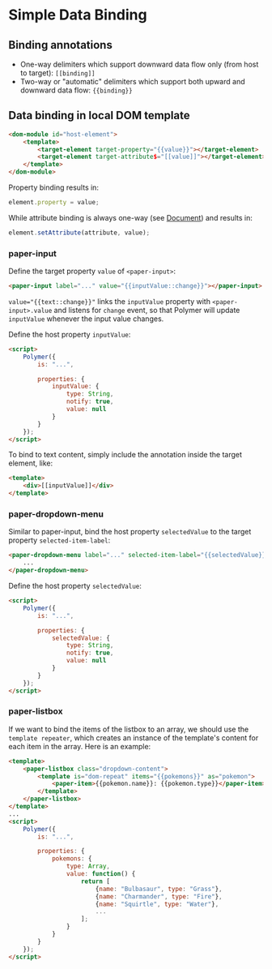 # Simple Data Binding

## Binding annotations

* One-way delimiters which support downward data flow only (from host to target): `[[binding]]`
* Two-way or "automatic" delimiters which support both upward and downward data flow: `{{binding}}`

## Data binding in local DOM template

```html
<dom-module id="host-element">
    <template>
        <target-element target-property="{{value}}"></target-element>
        <target-element target-attribute$="[[value]]"></target-element>
    </template>
</dom-module>
```

Property binding results in:

```javascript
element.property = value;
```

While attribute binding is always one-way (see [Document](https://www.polymer-project.org/1.0/docs/devguide/data-binding#attribute-binding)) and results in:

```javascript
element.setAttribute(attribute, value);
```

### paper-input

Define the target property `value` of `<paper-input>`:
```html
<paper-input label="..." value="{{inputValue::change}}"></paper-input>
```

`value="{{text::change}}"` links the `inputValue` property with `<paper-input>.value` and listens for `change` event, so that Polymer will update `inputValue` whenever the input value changes.

Define the host property `inputValue`:

```html
<script>
    Polymer({
        is: "...",

        properties: {
            inputValue: {
                type: String,
                notify: true,
                value: null
            }
        }
    });
</script>
```

To bind to text content, simply include the annotation inside the target element, like:

```html
<template>
    <div>[[inputValue]]</div>
</template>
```

### paper-dropdown-menu

Similar to paper-input, bind the host property `selectedValue` to the target property `selected-item-label`:

```html
<paper-dropdown-menu label="..." selected-item-label="{{selectedValue}}">
    ...
</paper-dropdown-menu>
```

Define the host property `selectedValue`:

```html
<script>
    Polymer({
        is: "...",

        properties: {
            selectedValue: {
                type: String,
                notify: true,
                value: null
            }
        }
    });
</script>
```

### paper-listbox

If we want to bind the items of the listbox to an array,
we should use the `template repeater`, which creates an instance of the template's content for each item in the array. Here is an example:

```html
<template>
    <paper-listbox class="dropdown-content">
        <template is="dom-repeat" items="{{pokemons}}" as="pokemon">
            <paper-item>{{pokemon.name}}: {{pokemon.type}}</paper-item>
        </template>
    </paper-listbox>
</template>
...
<script>
    Polymer({
        is: "...",

        properties: {
            pokemons: {
                type: Array,
                value: function() {
                    return [
                        {name: "Bulbasaur", type: "Grass"},
                        {name: "Charmander", type: "Fire"},
                        {name: "Squirtle", type: "Water"},
                        ...
                    ];
                }
            }
        }
    });
</script>
```
